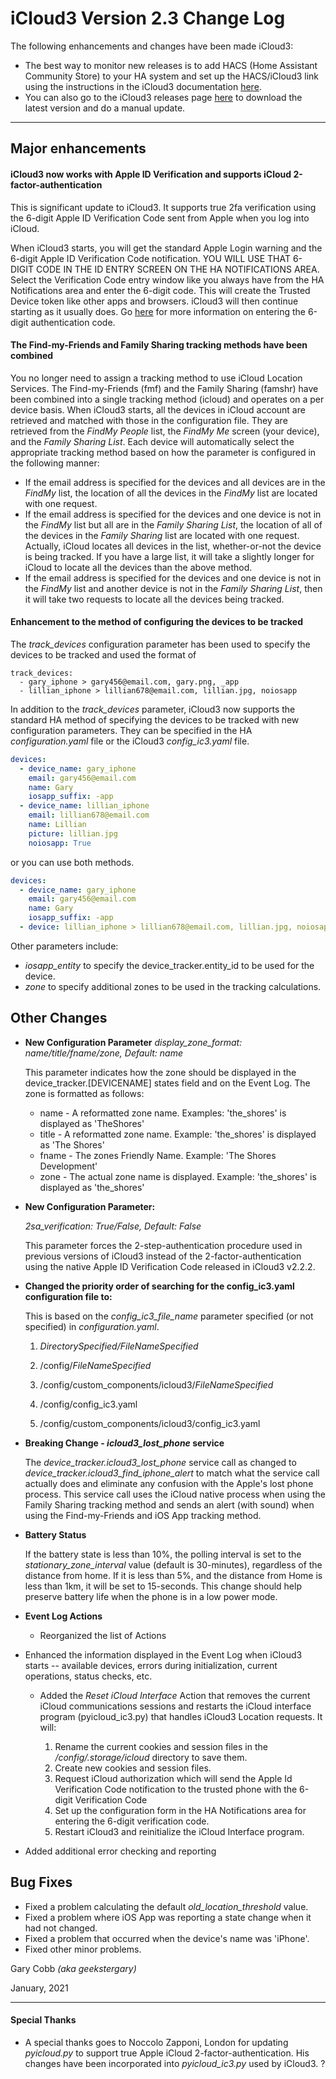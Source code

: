 # iCloud3 Version 2.3 Change Log

The following enhancements and changes have been made iCloud3:

* The best way to monitor new releases is to add HACS (Home Assistant Community Store) to your HA system and set up the HACS/iCloud3 link using the instructions in the iCloud3 documentation [here](https://gcobb321.github.io/icloud3/#/chapters/3-hacs). 
* You can also go to the iCloud3 releases page [here](https://github.com/gcobb321/icloud3/releases) to download the latest version and do a manual update.

------

## Major enhancements

#### iCloud3 now works with Apple ID Verification and supports iCloud 2-factor-authentication

This is significant update to iCloud3. It supports true 2fa verification using the 6-digit Apple ID Verification Code sent from Apple when you log into iCloud.

When iCloud3 starts, you will get the standard Apple Login warning and the 6-digit Apple ID Verification Code notification. YOU WILL USE THAT 6-DIGIT CODE IN THE ID ENTRY SCREEN ON THE HA NOTIFICATIONS AREA. Select the Verification Code entry window like you always have from the HA Notifications area and enter the 6-digit code. This will create the Trusted Device token like other apps and browsers. iCloud3 will then continue starting as it usually does. Go [here](/1-getting-started?id=authenticating-your-icloud-account) for more information on entering the 6-digit authentication code.

#### The Find-my-Friends and Family Sharing tracking methods have been combined

You no longer need to assign a tracking method to use iCloud Location Services. The Find-my-Friends (fmf) and the Family Sharing (famshr) have been combined into a single tracking method (icloud) and operates on a per device basis. When iCloud3 starts, all the devices in iCloud account are retrieved and matched with those in the configuration file. They are retrieved from the *FindMy People* list, the *FindMy Me* screen (your device), and the *Family Sharing List*. Each device will automatically select the appropriate tracking method based on how the parameter is configured in the following manner:

- If the email address is specified for the devices and all devices are in the *FindMy* list, the location of all the devices in the *FindMy* list are located with one request. 
- If the email address is specified for the devices and one device is not in the *FindMy* list but all are in the *Family Sharing List*, the location of all of the devices in the *Family Sharing* list are located with one request. Actually, iCloud locates all devices in the list, whether-or-not the device is being tracked. If you have a large list, it will take a slightly longer for iCloud to locate all the devices than the above method.
- If the email address is specified for the devices and one device is not in the *FindMy* list and another device is not in the *Family Sharing List*, then it will take two requests to locate all the devices being tracked.

#### Enhancement to the method of configuring the devices to be tracked 

The *track_devices* configuration parameter has been used to specify the devices to be tracked and used the format of 

```
track_devices:
  - gary_iphone > gary456@email.com, gary.png, _app
  - lillian_iphone > lillian678@email.com, lillian.jpg, noiosapp
```

In addition to the *track_devices* parameter, iCloud3 now supports the standard HA method of specifying the devices to be tracked with new configuration parameters. They can be specified in the HA *configuration.yaml* file or the iCloud3 *config_ic3.yaml* file. 

```yaml
devices:
  - device_name: gary_iphone
    email: gary456@email.com
    name: Gary
    iosapp_suffix: -app
  - device_name: lillian_iphone
    email: lillian678@email.com
    name: Lillian
    picture: lillian.jpg
    noiosapp: True
```

or you can use both methods.

```yaml
devices:
  - device_name: gary_iphone
    email: gary456@email.com
    name: Gary
    iosapp_suffix: -app
  - device: lillian_iphone > lillian678@email.com, lillian.jpg, noiosapp
```

Other parameters include:

- *iosapp_entity* to specify the device_tracker.entity_id to be used for the device.
- *zone* to specify additional zones to be used in the tracking calculations.



## Other Changes

- **New Configuration Parameter**
  *display_zone_format: name/title/fname/zone, Default: name*

  This parameter indicates how the zone should be displayed in the device_tracker.[DEVICENAME] states field and on the Event Log. The zone is formatted as follows:
  
  - name - A reformatted zone name. Examples: 'the_shores' is displayed as 'TheShores'
  - title - A reformatted zone name. Example: 'the_shores' is displayed as 'The Shores'
  - fname - The zones Friendly Name. Example: 'The Shores Development'
  - zone - The actual zone name is displayed. Example: 'the_shores' is displayed as 'the_shores'
  
- **New Configuration Parameter:**

  *2sa_verification: True/False, Default: False*

  This parameter forces the 2-step-authentication procedure used in previous versions of iCloud3 instead of the 2-factor-authentication using the native Apple ID Verification Code released in iCloud3 v2.2.2.

- **Changed the priority order of searching for the config_ic3.yaml  configuration file to:**  

  This is based on the *config_ic3_file_name* parameter specified (or not specified) in *configuration.yaml*.

  1. *DirectorySpecified/FileNameSpecified*

  2. /config/*FileNameSpecified*

  3. /config/custom_components/icloud3/*FileNameSpecified*

  4. /config/config_ic3.yaml

  5. /config/custom_components/icloud3/config_ic3.yaml

- **Breaking Change - *icloud3_lost_phone* service**

  The *device_tracker.icloud3_lost_phone* service call as changed to *device_tracker.icloud3_find_iphone_alert* to match what the service call actually does and eliminate any confusion with the Apple's lost phone process. This service call uses the iCloud native process when using the Family Sharing tracking method and sends an alert (with sound) when using the Find-my-Friends and iOS App tracking method.

- **Battery Status**

  If the battery state is less than 10%, the polling interval is set to the *stationary_zone_interval* value (default is 30-minutes), regardless of the distance from home. If it is less than 5%, and the distance from Home is less than 1km, it will be set to 15-seconds. This change should help preserve battery life when the phone is in a low power mode.

- **Event Log Actions**

  - Reorganized the list of Actions
  
- Enhanced the information displayed in the Event Log when iCloud3 starts -- available devices, errors during initialization, current operations, status checks, etc.
  - Added the *Reset iCloud Interface* Action that removes the current iCloud communications sessions and restarts the iCloud interface program (pyicloud_ic3.py) that handles iCloud3 Location requests. It will:

    1. Rename the current cookies and session files in the */config/.storage/icloud* directory to save them.
    2. Create new cookies and session files.
    3. Request iCloud authorization which will send the Apple Id Verification Code notification to the trusted phone with the 6-digit Verification Code
    4. Set up the configuration form in the HA Notifications area for entering the 6-digit verification code.
    5. Restart iCloud3 and reinitialize the iCloud Interface program.  

- Added additional error checking and reporting 

  

## Bug Fixes

- Fixed a problem calculating the default *old_location_threshold* value.
- Fixed a problem where iOS App was reporting a state change when it had not changed.
- Fixed a problem that occurred when the device's name was 'iPhone'.
- Fixed other minor problems.





Gary Cobb *(aka geekstergary)*

January, 2021

------

#### Special Thanks

* A special thanks goes to Noccolo Zapponi, London for updating *pyicloud.py* to support true Apple iCloud 2-factor-authentication. His changes have been incorporated into *pyicloud_ic3.py* used by iCloud3. ?